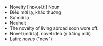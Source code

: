 - Novelty [ˈnɒv.əl.ti] Noun  
- Điều mới lạ, khác thường  
- Sự mới lạ  
- Neuheit  
- The novelty of living abroad soon wore off.  
- Novel (mới lạ), novel idea (ý tưởng mới)  
- Latin: *novus* ("new")